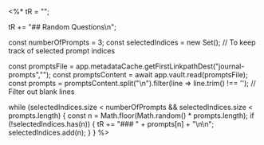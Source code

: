 <%*
tR = "";

tR += "## Random Questions\n";

const numberOfPrompts = 3;
const selectedIndices = new Set();  // To keep track of selected prompt indices

const promptsFile = app.metadataCache.getFirstLinkpathDest("journal-prompts","");
const promptsContent = await app.vault.read(promptsFile);
const prompts = promptsContent.split("\n").filter(line => line.trim() !== '');  // Filter out blank lines

while (selectedIndices.size < numberOfPrompts && selectedIndices.size < prompts.length) {
  const n = Math.floor(Math.random() * prompts.length);
  if (!selectedIndices.has(n)) {
    tR += "### " + prompts[n] + "\n\n";
    selectedIndices.add(n);
  }
}
%>

